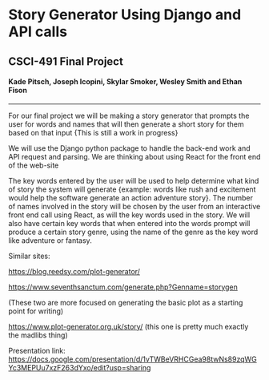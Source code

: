 # Story Generator Using Django and API calls
## CSCI-491 Final Project
#### Kade Pitsch, Joseph Icopini, Skylar Smoker, Wesley Smith and Ethan Fison
___

For our final project we will be making a story generator that prompts the user for words and names that will then generate a short story for them based on that input {This is still a work in progress}

We will use the Django python package to handle the back-end work and API request and parsing. We are thinking about using React for the front end of the web-site

The key words entered by the user will be used to help determine what kind of story the system will generate {example: words like rush and excitement would help the software generate an action adventure story}. The number of names involved in the story will be chosen by the user from an interactive front end call using React, as will the key words used in the story. We will also have certain key words that when entered into the words prompt will produce a certain story genre, using the name of the genre as the key word like adventure or fantasy.

Similar sites:

https://blog.reedsy.com/plot-generator/

https://www.seventhsanctum.com/generate.php?Genname=storygen

(These two are more focused on generating the basic plot as a starting point for writing)

https://www.plot-generator.org.uk/story/ (this one is pretty much exactly the madlibs thing)

Presentation link: https://docs.google.com/presentation/d/1vTWBeVRHCGea98twNs89zqWGYc3MEPUu7xzF263dYxo/edit?usp=sharing
